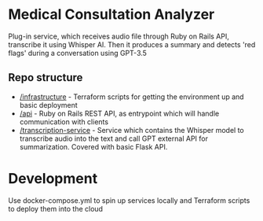 # Medical Consultation Analyzer

Plug-in service, which receives audio file through Ruby on Rails API, transcribe it using Whisper AI. Then it produces a summary and detects 'red flags' during a conversation using GPT-3.5

## Repo structure

- [/infrastructure](/infrastructure) - Terraform scripts for getting the environment up and basic deployment
- [/api](/api) - Ruby on Rails REST API, as entrypoint which will handle communication with clients
- [/transcription-service](/transcription-service) - Service which contains the Whisper model to transcribe audio into the text and call GPT external API for summarization. Covered with basic Flask API.

# Development

Use docker-compose.yml to spin up services locally and Terraform scripts to deploy them into the cloud

